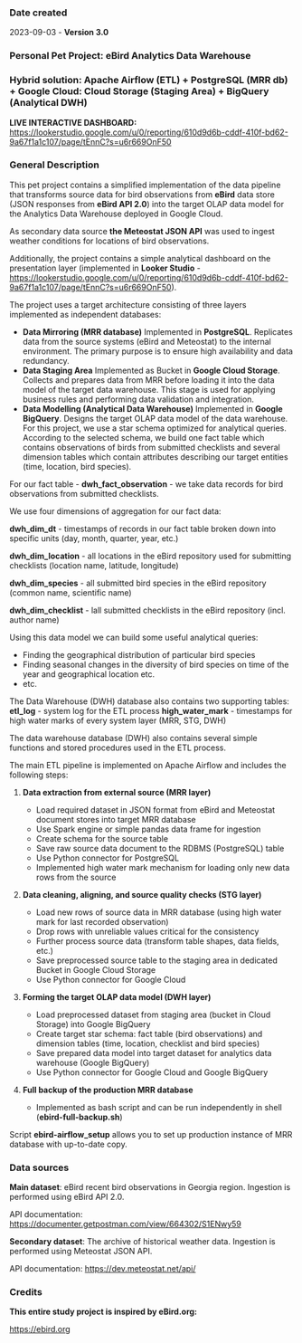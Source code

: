 ### Date created
2023-09-03 - **Version 3.0**


### Personal Pet Project: eBird Analytics Data Warehouse
### Hybrid solution: Apache Airflow (ETL) + PostgreSQL (MRR db) + Google Cloud: Cloud Storage (Staging Area) + BigQuery (Analytical DWH)

**LIVE INTERACTIVE DASHBOARD:** https://lookerstudio.google.com/u/0/reporting/610d9d6b-cddf-410f-bd62-9a67f1a1c107/page/tEnnC?s=u6r669OnF50



### General Description

This pet project contains a simplified implementation of the data pipeline that transforms source data for bird observations from **eBird** data store (JSON responses from **eBird API 2.0**) into the target OLAP data model for the Analytics Data Warehouse deployed in Google Cloud.

As secondary data source **the Meteostat JSON API** was used to ingest weather conditions for locations of bird observations. 

Additionally, the project contains a simple analytical dashboard on the presentation layer (implemented in **Looker Studio** - https://lookerstudio.google.com/u/0/reporting/610d9d6b-cddf-410f-bd62-9a67f1a1c107/page/tEnnC?s=u6r669OnF50). 

The project uses a target architecture consisting of three layers implemented as independent databases:
- **Data Mirroring (MRR database)** Implemented in **PostgreSQL**. Replicates data from the source systems (eBird and Meteostat) to the internal environment. The primary purpose is to ensure high availability and data redundancy.
- **Data Staging Area** Implemented as Bucket in **Google Cloud Storage**. Collects and prepares data from MRR before loading it into the data model of the target data warehouse. This stage is used for applying business rules and performing data validation and integration.
- **Data Modelling (Analytical Data Warehouse)** Implemented in **Google BigQuery**. Designs the target OLAP data model of the data warehouse. For this project, we use a star schema optimized for analytical queries. According to the selected schema, we build one fact table which contains observations of birds from submitted checklists and several dimension tables which contain attributes describing our target entities (time, location, bird species).

For our fact table - **dwh_fact_observation** - we take data records for bird observations from submitted checklists.

We use four dimensions of aggregation for our fact data:

**dwh_dim_dt** - timestamps of records in our fact table broken down into specific units (day, month, quarter, year, etc.)

**dwh_dim_location** - all locations in the eBird repository used for submitting checklists (location name, latitude, longitude)

**dwh_dim_species** - all submitted bird species in the eBird repository (common name, scientific name)

**dwh_dim_checklist** - lall submitted checklists in the eBird repository (incl. author name)

Using this data model we can build some useful analytical queries:
- Finding the geographical distribution of particular bird species 
- Finding seasonal changes in the diversity of bird species on time of the year and geographical location etc.
- etc.

The Data Warehouse (DWH) database also contains two supporting tables:
**etl_log** - system log for the ETL process
**high_water_mark** - timestamps for high water marks of every system layer (MRR, STG, DWH)


The data warehouse database (DWH) also contains several simple functions and stored procedures used in the ETL process.



The main ETL pipeline is implemented on Apache Airflow and includes the following steps:

1. **Data extraction from external source (MRR layer)**
    - Load required dataset in JSON format from eBird and Meteostat document stores into target MRR database
    - Use Spark engine or simple pandas data frame for ingestion
    - Create schema for the source table
    - Save raw source data document to the RDBMS (PostgreSQL) table
    - Use Python connector for PostgreSQL
    - Implemented high water mark mechanism for loading only new data rows from the source

2. **Data cleaning, aligning, and source quality checks (STG layer)**
    - Load new rows of source data in MRR database (using high water mark for last recorded observation)
    - Drop rows with unreliable values critical for the consistency
    - Further process source data (transform table shapes, data fields, etc.)
    - Save preprocessed source table to the staging area in dedicated Bucket in Google Cloud Storage
    - Use Python connector for Google Cloud
    
3. **Forming the target OLAP data model (DWH layer)**
    - Load preprocessed dataset from staging area (bucket in Cloud Storage) into Google BigQuery
    - Create target star schema: fact table (bird observations) and dimension tables (time, location, checklist and bird species)
    - Save prepared data model into target dataset for analytics data warehouse (Google BigQuery)
    - Use Python connector for Google Cloud and Google BigQuery

4. **Full backup of the production MRR database**
    - Implemented as bash script and can be run independently in shell (**ebird-full-backup.sh**)

Script **ebird-airflow_setup** allows you to set up production instance of MRR database with up-to-date copy.


### Data sources

**Main dataset**: eBird recent bird observations in Georgia region. Ingestion is performed using eBird API 2.0.

API documentation: https://documenter.getpostman.com/view/664302/S1ENwy59


**Secondary dataset**: The archive of historical weather data. Ingestion is performed using Meteostat JSON API.

API documentation: https://dev.meteostat.net/api/


### Credits

**This entire study project is inspired by eBird.org:**

https://ebird.org

